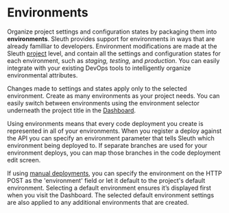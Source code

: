 # Environments

Organize project settings and configuration states by packaging them into **environments**. Sleuth provides support for environments in ways that are already familliar to developers. Environment modifications are made at the Sleuth [project](../../projects.md) level, and contain all the settings and configuration states for each environment, such as _staging, testing,_ and _production_. You can easily integrate with your existing DevOps tools to intelligently organize environmental attributes.

Changes made to settings and states apply only to the selected environment. Create as many environments as your project needs. You can easily switch between environments using the environment selector underneath the project title in the [Dashboard](../../dashboard/). 

Using environments means that every code deployment you create is represented in all of your environments. When you register a deploy against the API you can specify an environment parameter that tells Sleuth which environment being deployed to. If separate branches are used for your environment deploys, you can map those branches in the code deployment edit screen. 

If using [manual deployments](../../resources/api-reference.md#manual-deploy-registration), you can specify the environment on the HTTP POST as the 'environment' field or let it default to the project's default environment. Selecting a default environment ensures it’s displayed first when you visit the Dashboard. The selected default environment settings are also applied to any additional environments that are created.

